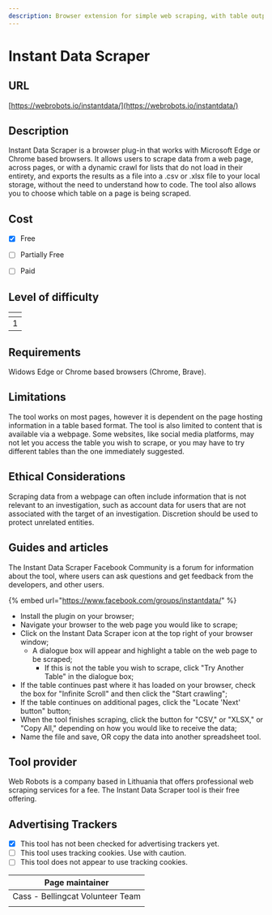 ```yaml
---
description: Browser extension for simple web scraping, with table output
---
```


# Instant Data Scraper

## URL

[https://webrobots.io/instantdata/](https://webrobots.io/instantdata/)

## Description

Instant Data Scraper is a browser plug-in that works with Microsoft Edge or Chrome based browsers. It allows users to scrape data from a web page, across pages, or with a dynamic crawl for lists that do not load in their entirety, and exports the results as a file into a .csv or .xlsx file to your local storage, without the need to understand how to code. The tool also allows you to choose which table on a page is being scraped.

## Cost

* [x] Free
* [ ] Partially Free
* [ ] Paid



## Level of difficulty

<table><thead><tr><th data-type="rating" data-max="5"></th></tr></thead><tbody><tr><td>1</td></tr></tbody></table>

## Requirements

Widows Edge or Chrome based browsers (Chrome, Brave).

## Limitations

The tool works on most pages, however it is dependent on the page hosting information in a table based format. The tool is also limited to content that is available via a webpage. Some websites, like social media platforms, may not let you access the table you wish to scrape, or you may have to try different tables than the one immediately suggested.

## Ethical Considerations

Scraping data from a webpage can often include information that is not relevant to an investigation, such as account data for users that are not associated with the target of an investigation. Discretion should be used to protect unrelated entities.

## Guides and articles

The Instant Data Scraper Facebook Community is a forum for information about the tool, where users can ask questions and get feedback from the developers, and other users.

{% embed url="https://www.facebook.com/groups/instantdata/" %}

* Install the plugin on your browser;
* Navigate your browser to the web page you would like to scrape;
* Click on the Instant Data Scraper icon at the top right of your browser window;
  * A dialogue box will appear and highlight a table on the web page to be scraped;
    * If this is not the table you wish to scrape, click "Try Another Table" in the dialogue box;
* If the table continues past where it has loaded on your browser, check the box for "Infinite Scroll" and then click the "Start crawling";
* If the table continues on additional pages, click the "Locate 'Next' button" button;
* When the tool finishes scraping, click the button for  "CSV," or "XLSX," or "Copy All," depending on how you would like to receive the data;
* Name the file and save, OR copy the data into another spreadsheet tool.

## Tool provider

Web Robots is a company based in Lithuania that offers professional web scraping services for a fee. The Instant Data Scraper tool is their free offering.

## Advertising Trackers

* [x] This tool has not been checked for advertising trackers yet.
* [ ] This tool uses tracking cookies. Use with caution.
* [ ] This tool does not appear to use tracking cookies.

| Page maintainer                  |
| -------------------------------- |
| Cass - Bellingcat Volunteer Team |
|                                  |
